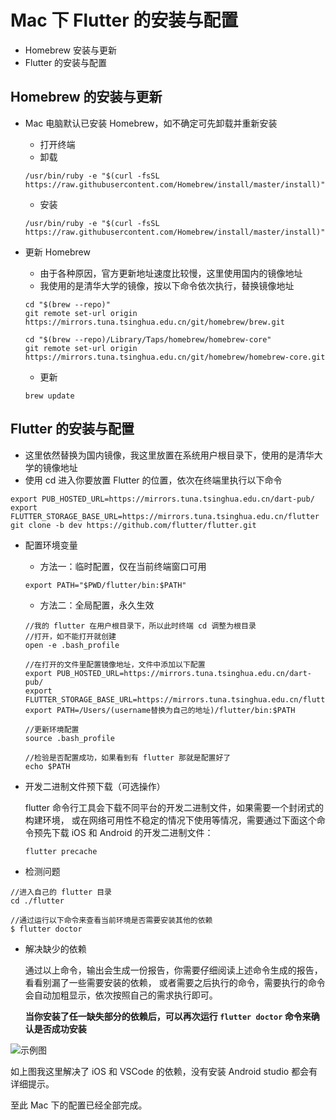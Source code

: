 # Mac 下 Flutter 的安装与配置

- Homebrew 安装与更新
- Flutter 的安装与配置

## Homebrew 的安装与更新

- Mac 电脑默认已安装 Homebrew，如不确定可先卸载并重新安装

    - 打开终端
    - 卸载

    ```shell
    /usr/bin/ruby -e "$(curl -fsSL https://raw.githubusercontent.com/Homebrew/install/master/install)"
    ```

    - 安装

    ```shell
    /usr/bin/ruby -e "$(curl -fsSL https://raw.githubusercontent.com/Homebrew/install/master/install)"
    ```

- 更新 Homebrew

    - 由于各种原因，官方更新地址速度比较慢，这里使用国内的镜像地址
    - 我使用的是清华大学的镜像，按以下命令依次执行，替换镜像地址

    ```shell
    cd "$(brew --repo)"
    git remote set-url origin https://mirrors.tuna.tsinghua.edu.cn/git/homebrew/brew.git
    
    cd "$(brew --repo)/Library/Taps/homebrew/homebrew-core"
    git remote set-url origin https://mirrors.tuna.tsinghua.edu.cn/git/homebrew/homebrew-core.git
    ```

    - 更新

    ```shell
    brew update
    ```

## Flutter 的安装与配置

- 这里依然替换为国内镜像，我这里放置在系统用户根目录下，使用的是清华大学的镜像地址
- 使用 cd 进入你要放置 Flutter 的位置，依次在终端里执行以下命令

```shell
export PUB_HOSTED_URL=https://mirrors.tuna.tsinghua.edu.cn/dart-pub/
export FLUTTER_STORAGE_BASE_URL=https://mirrors.tuna.tsinghua.edu.cn/flutter
git clone -b dev https://github.com/flutter/flutter.git
```

- 配置环境变量

    - 方法一：临时配置，仅在当前终端窗口可用

    ```shell
    export PATH="$PWD/flutter/bin:$PATH"
    ```

    - 方法二：全局配置，永久生效

    ```shell
    //我的 flutter 在用户根目录下，所以此时终端 cd 调整为根目录
    //打开，如不能打开就创建
    open -e .bash_profile
    
    //在打开的文件里配置镜像地址，文件中添加以下配置
    export PUB_HOSTED_URL=https://mirrors.tuna.tsinghua.edu.cn/dart-pub/
    export FLUTTER_STORAGE_BASE_URL=https://mirrors.tuna.tsinghua.edu.cn/flutter
    export PATH=/Users/(username替换为自己的地址)/flutter/bin:$PATH
    
    //更新环境配置
    source .bash_profile
    
    //检验是否配置成功，如果看到有 flutter 那就是配置好了
    echo $PATH
    ```

- 开发二进制文件预下载（可选操作）

    flutter 命令行工具会下载不同平台的开发二进制文件，如果需要一个封闭式的构建环境， 或在网络可用性不稳定的情况下使用等情况，需要通过下面这个命令预先下载 iOS 和 Android 的开发二进制文件：

    ```shell
    flutter precache
    ```

- 检测问题

```shell
//进入自己的 flutter 目录
cd ./flutter

//通过运行以下命令来查看当前环境是否需要安装其他的依赖
$ flutter doctor
```

- 解决缺少的依赖

    通过以上命令，输出会生成一份报告，你需要仔细阅读上述命令生成的报告，看看别漏了一些需要安装的依赖， 或者需要之后执行的命令，需要执行的命令会自动加粗显示，依次按照自己的需求执行即可。

    

    **当你安装了任一缺失部分的依赖后，可以再次运行 `flutter doctor` 命令来确认是否成功安装**

![示例图](https://upload-images.jianshu.io/upload_images/2997426-3957d0c8d1992e7b.png)

如上图我这里解决了 iOS 和 VSCode 的依赖，没有安装 Android studio 都会有详细提示。

至此 Mac 下的配置已经全部完成。